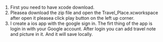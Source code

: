 
1. First you need to have xcode download.
2. Pleasea download the zip file and open the Travel_Place.xcworkspace
after open it pleasea click play button on the left up corner. 
3. I create a ios app with the google sign in. The firt thing of the app is login in with your Google account.
After login you can add travel note and picture in it. And it will save locally. 

